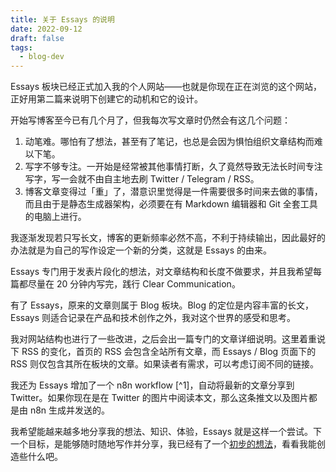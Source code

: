 ```yaml
---
title: 关于 Essays 的说明
date: 2022-09-12
draft: false
tags:
  - blog-dev
---
```


Essays 板块已经正式加入我的个人网站——也就是你现在正在浏览的这个网站，正好用第二篇来说明下创建它的动机和它的设计。

开始写博客至今已有几个月了，但我每次写文章时仍然会有这几个问题：

1. 动笔难。哪怕有了想法，甚至有了笔记，也总是会因为惧怕组织文章结构而难以下笔。
2. 写字不够专注。一开始是经常被其他事情打断，久了竟然导致无法长时间专注写字，写一会就不由自主地去刷 Twitter / Telegram / RSS。
3. 博客文章变得过「重」了，潜意识里觉得是一件需要很多时间来去做的事情，而且由于是静态生成器架构，必须要在有 Markdown 编辑器和 Git 全套工具的电脑上进行。

我逐渐发现若只写长文，博客的更新频率必然不高，不利于持续输出，因此最好的办法就是为自己的写作设定一个新的分类，这就是 Essays 的由来。

Essays 专门用于发表片段化的想法，对文章结构和长度不做要求，并且我希望每篇都尽量在 20 分钟内写完，践行 Clear Communication。

有了 Essays，原来的文章则属于 Blog 板块。Blog 的定位是内容丰富的长文，Essays 则适合记录在产品和技术创作之外，我对这个世界的感受和思考。

我对网站结构也进行了一些改进，之后会出一篇专门的文章详细说明。这里着重说下 RSS 的变化，首页的 RSS 会包含全站所有文章，而 Essays / Blog 页面下的 RSS 则仅包含其所在板块的文章。如果读者有需求，可以考虑订阅不同的链接。

我还为 Essays 增加了一个 n8n workflow [^1]，自动将最新的文章分享到 Twitter。如果你现在是在 Twitter 的图片中阅读本文，那么这条推文以及图片都是由 n8n 生成并发送的。

我希望能越来越多地分享我的想法、知识、体验，Essays 就是这样一个尝试。下一个目标，是能够随时随地写作并分享，我已经有了一个[初步的想法](https://t.me/reorx_share/2221)，看看我能创造些什么吧。

